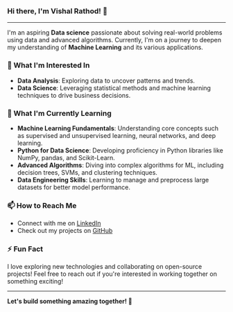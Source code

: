 ### Hi there, I'm Vishal Rathod! 👋

---

I'm an aspiring **Data science** passionate about solving real-world problems using data and advanced algorithms. Currently, I'm on a journey to deepen my understanding of **Machine Learning** and its various applications.

### 👀 What I'm Interested In
- **Data Analysis**: Exploring data to uncover patterns and trends.
- **Data Science**: Leveraging statistical methods and machine learning techniques to drive business decisions.

### 🌱 What I'm Currently Learning
- **Machine Learning Fundamentals**: Understanding core concepts such as supervised and unsupervised learning, neural networks, and deep learning.
- **Python for Data Science**: Developing proficiency in Python libraries like NumPy, pandas, and Scikit-Learn.
- **Advanced Algorithms**: Diving into complex algorithms for ML, including decision trees, SVMs, and clustering techniques.
- **Data Engineering Skills**: Learning to manage and preprocess large datasets for better model performance.

### 📫 How to Reach Me
- Connect with me on [LinkedIn](https://www.linkedin.com/in/vishal-rathod-065a3624b/)  
- Check out my projects on [GitHub](https://github.com/vishalrathod20)

### ⚡ Fun Fact
I love exploring new technologies and collaborating on open-source projects! Feel free to reach out if you're interested in working together on something exciting!

---

**Let's build something amazing together! 🚀**

